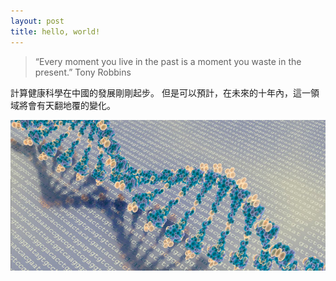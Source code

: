 ```yaml
---
layout: post
title: hello, world!
---
```



> “Every moment you live in the past is a moment you waste in the present.”
Tony Robbins

計算健康科學在中國的發展剛剛起步。
但是可以預計，在未來的十年內，這一領域將會有天翻地覆的變化。


![image](images/DNA-by-Mehmet-Pinarci-Creative-Commons.jpg)
